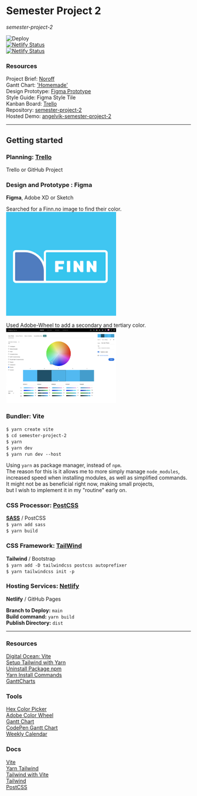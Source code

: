 # Semester Project 2
_semester-project-2_  

![Deploy](https://github.com/siljeangelvik/semester-project-2/actions/workflows/pages.yml/badge.svg)  
[![Netlify Status](https://api.netlify.com/api/v1/badges/eccbfa2e-f635-4c38-97d1-c45f18c73235/deploy-status?branch=main)](https://app.netlify.com/sites/angelvik-semester-project-2/deploys)  
[![Netlify Status](https://api.netlify.com/api/v1/badges/eccbfa2e-f635-4c38-97d1-c45f18c73235/deploy-status?branch=production)](https://app.netlify.com/sites/angelvik-semester-project-2/deploys)    

### Resources

Project Brief: [Noroff](https://noroff-content.gitlab.io/feu/semester-project-2/brief.html#required-links)    
Gantt Chart: ['Homemade' ](resources/ganttchart/ganttchart.html)      
Design Prototype: [Figma Prototype](https://www.figma.com/file/UyExWTgQEUySgt6Id8BKg1/Style-Tile?node-id=2%3A2&t=H3mrxOhAxbzwXgIE-0)    
Style Guide: Figma Style Tile  
Kanban Board: [Trello](https://trello.com/b/BqgXk4Ij/semester-project-2)    
Repository: [semester-project-2](https://github.com/siljeangelvik/semester-project-2)    
Hosted Demo: [angelvik-semester-project-2](https://angelvik-semester-project-2.netlify.app/)   

---

## Getting started

### Planning: [Trello](https://trello.com/b/BqgXk4Ij/semester-project-2)  
Trello or GitHub Project  

### Design and Prototype : Figma
**Figma**, Adobe XD or Sketch  

Searched for a Finn.no image to find their color.  
<img alt="finn-logo-color" src="resources/images/finn.png" width="300">

Used Adobe-Wheel to add a secondary and tertiary color.  
<img alt="adobe-color-wheel" src="resources/images/color-wheel.png" width="300">

### Bundler: Vite

`$ yarn create vite`  
`$ cd semester-project-2`  
`$ yarn`  
`$ yarn dev`  
`$ yarn run dev --host`  

Using `yarn` as package manager, instead of `npm`.  
The reason for this is it allows me to more simply manage `node_modules`,  
increased speed when installing modules, as well as simplified commands.  
It might not be as beneficial right now, making small projects,  
but I wish to implement it in my "routine" early on.

### CSS Processor: [PostCSS](https://postcss.org/)
[**SASS**](https://yarnpkg.com/package/sass) / PostCSS    
`$ yarn add sass`  
`$ yarn build`  

### CSS Framework: [TailWind](https://tailwindcss.com/docs/guides/vite)
**Tailwind** / Bootstrap    
`$ yarn add -D tailwindcss postcss autoprefixer`    
`$ yarn tailwindcss init -p`    

### Hosting Services: [Netlify](https://angelvik-semester-project-2.netlify.app/)
**Netlify** / GitHub Pages  

**Branch to Deploy:** `main`  
**Build command:** `yarn build`  
**Publish Directory:** `dist`  

---
### Resources
[Digital Ocean: Vite](https://www.digitalocean.com/community/tutorials/how-to-set-up-a-react-project-with-vite)  
[Setup Tailwind with Yarn](https://dev.to/ashirbadgudu/set-up-tailwind-css-with-create-react-app-and-yarn-pio)  
[Uninstall Package npm](https://www.freecodecamp.org/news/npm-uninstall-how-to-remove-a-package/)      
[Yarn Install Commands](https://classic.yarnpkg.com/en/docs/cli/install)  
[GanttCharts](https://developers.google.com/chart/interactive/docs/gallery/ganttchart)  

### Tools
[Hex Color Picker](https://imagecolorpicker.com/en)  
[Adobe Color Wheel](https://color.adobe.com/create/color-wheel)  
[Gantt Chart](https://webdesign.tutsplus.com/tutorials/build-a-simple-gantt-chart-with-css-and-javascript--cms-33813)  
[CodePen Gantt Chart](https://codepen.io/tutsplus/pen/ZEzerNB)  
[Weekly Calendar](https://www.ukekalender.no/)  

### Docs
[Vite](https://vitejs.dev/guide/features.html)    
[Yarn Tailwind](https://yarnpkg.com/package/tailwindcss)  
[Tailwind with Vite](https://tailwindcss.com/docs/guides/vite)      
[Tailwind](https://tailwindcss.com/docs/installation)    
[PostCSS](https://postcss.org/)    
